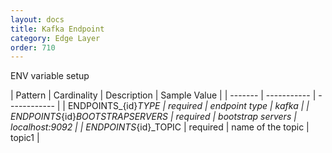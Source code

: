 ```yaml
---
layout: docs
title: Kafka Endpoint
category: Edge Layer
order: 710
---
```


ENV variable setup

| Pattern | Cardinality | Description | Sample Value |
| ------- | ----------- | ------------ |
| ENDPOINTS_{id}_TYPE | required | endpoint type | kafka |
| ENDPOINTS_{id}_BOOTSTRAPSERVERS | required | bootstrap servers | localhost:9092 |
| ENDPOINTS_{id}_TOPIC | required | name of the topic | topic1 |

<style>
td, th {
    border: 1px solid var(--secondary);
    padding: 0.5em;
}
</style>